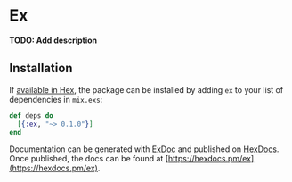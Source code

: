 # Ex

**TODO: Add description**

## Installation

If [available in Hex](https://hex.pm/docs/publish), the package can be installed
by adding `ex` to your list of dependencies in `mix.exs`:

```elixir
def deps do
  [{:ex, "~> 0.1.0"}]
end
```

Documentation can be generated with [ExDoc](https://github.com/elixir-lang/ex_doc)
and published on [HexDocs](https://hexdocs.pm). Once published, the docs can
be found at [https://hexdocs.pm/ex](https://hexdocs.pm/ex).

